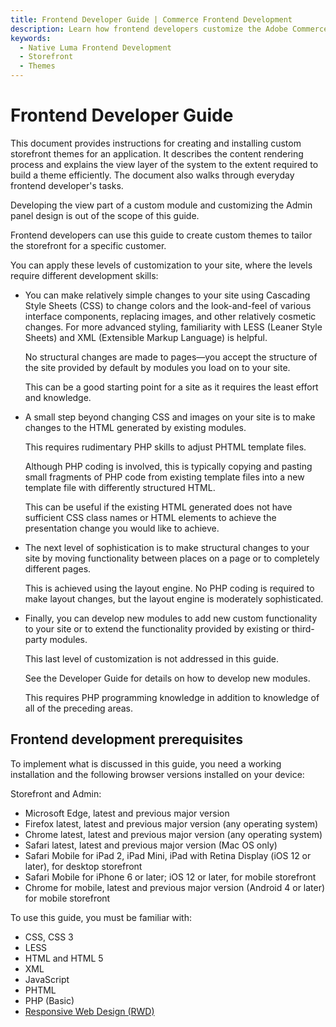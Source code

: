 ```yaml
---
title: Frontend Developer Guide | Commerce Frontend Development
description: Learn how frontend developers customize the Adobe Commerce and Magento Open Source storefront and Admin applications.
keywords:
  - Native Luma Frontend Development
  - Storefront
  - Themes
---
```


# Frontend Developer Guide

This document provides instructions for creating and installing custom storefront themes for an application. It describes the content rendering process and explains the view layer of the system to the extent required to build a theme efficiently. The document also walks through everyday frontend developer's tasks.

Developing the view part of a custom module and customizing the Admin panel design is out of the scope of this guide.

Frontend developers can use this guide to create custom themes to tailor the storefront for a specific customer.

You can apply these levels of customization to your site, where the levels require different development skills:

*  You can make relatively simple changes to your site using Cascading Style Sheets (CSS) to change colors and the look-and-feel of various interface components, replacing images, and other relatively cosmetic changes. For more advanced styling, familiarity with LESS (Leaner Style Sheets) and XML (Extensible Markup Language) is helpful.

    No structural changes are made to pages—you accept the structure of the site provided by default by modules you load on to your site.

    This can be a good starting point for a site as it requires the least effort and knowledge.

*  A small step beyond changing CSS and images on your site is to make changes to the HTML generated by existing modules.

    This requires rudimentary PHP skills to adjust PHTML template files.

    Although PHP coding is involved, this is typically copying and pasting small fragments of PHP code from existing template files into a new template file with differently structured HTML.

    This can be useful if the existing HTML generated does not have sufficient CSS class names or HTML elements to achieve the presentation change you would like to achieve.

*  The next level of sophistication is to make structural changes to your site by moving functionality between places on a page or to completely different pages.

    This is achieved using the layout engine. No PHP coding is required to make layout changes, but the layout engine is moderately sophisticated.

*  Finally, you can develop new modules to add new custom functionality to your site or to extend the functionality provided by existing or third-party modules.

    This last level of customization is not addressed in this guide.

    See the Developer Guide for details on how to develop new modules.

    This requires PHP programming knowledge in addition to knowledge of all of the preceding areas.

## Frontend development prerequisites

To implement what is discussed in this guide, you need a working installation and the following browser versions installed on your device:

Storefront and Admin:

*  Microsoft Edge, latest and previous major version
*  Firefox latest, latest and previous major version (any operating system)
*  Chrome latest, latest and previous major version (any operating system)
*  Safari latest, latest and previous major version (Mac OS only)
*  Safari Mobile for iPad 2, iPad Mini, iPad with Retina Display (iOS 12 or later), for desktop storefront
*  Safari Mobile for iPhone 6 or later; iOS 12 or later, for mobile storefront
*  Chrome for mobile, latest and previous major version (Android 4 or later) for mobile storefront

To use this guide, you must be familiar with:

*  CSS, CSS 3
*  LESS
*  HTML and HTML 5
*  XML
*  JavaScript
*  PHTML
*  PHP (Basic)
*  [Responsive Web Design (RWD)](responsive-design/index.md)
